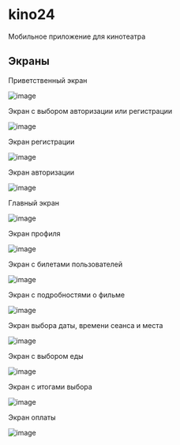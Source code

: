 # kino24

Мобильное приложение для кинотеатра

## Экраны

Приветственный экран

![image](https://github.com/LiliaLuSol/kino24/assets/116663842/7169813e-49c8-4e32-ae50-91cfbe9733aa)


Экран с выбором авторизации или регистрации

![image](https://github.com/LiliaLuSol/kino24/assets/116663842/fad6498c-0ec5-4761-99aa-b0c2c378a6bc)


Экран регистрации

![image](https://github.com/LiliaLuSol/kino24/assets/116663842/febc5841-629b-46e4-8599-c1157685f0e6)


Экран авторизации

![image](https://github.com/LiliaLuSol/kino24/assets/116663842/973dd27e-7ef3-4cae-bbce-986ec3893f5d)


Главный экран 

![image](https://github.com/LiliaLuSol/kino24/assets/116663842/e443baa7-21a2-4d77-b0df-3781e7e5feb5)


Экран профиля

![image](https://github.com/LiliaLuSol/kino24/assets/116663842/4a3b670f-40c5-485d-a4fd-6a48a2073153)


Экран с билетами пользователей 

![image](https://github.com/LiliaLuSol/kino24/assets/116663842/a2802a9f-b467-498b-9834-452cf8008be9)


Экран с подробностями о фильме

![image](https://github.com/LiliaLuSol/kino24/assets/116663842/aef41115-537d-451b-bdc6-c051a8ddfc5b)


Экран выбора даты, времени сеанса и места

![image](https://github.com/LiliaLuSol/kino24/assets/116663842/d3fa0ae9-69d0-4681-b8b9-d4c51f20e9a0)


Экран с выбором еды

![image](https://github.com/LiliaLuSol/kino24/assets/116663842/c017a845-0396-41e1-8c76-831d6e554578)


Экран с итогами выбора 

![image](https://github.com/LiliaLuSol/kino24/assets/116663842/31371cef-91c6-437a-bbed-589fa1dab66e)


Экран оплаты

![image](https://github.com/LiliaLuSol/kino24/assets/116663842/054dd6ea-4060-48ab-a3c7-8860e4c14777)


